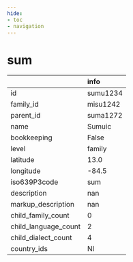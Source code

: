 ```yaml
---
hide:
- toc
- navigation
---
```

# sum
|                      | info     |
|:---------------------|:---------|
| id                   | sumu1234 |
| family_id            | misu1242 |
| parent_id            | suma1272 |
| name                 | Sumuic   |
| bookkeeping          | False    |
| level                | family   |
| latitude             | 13.0     |
| longitude            | -84.5    |
| iso639P3code         | sum      |
| description          | nan      |
| markup_description   | nan      |
| child_family_count   | 0        |
| child_language_count | 2        |
| child_dialect_count  | 4        |
| country_ids          | NI       |